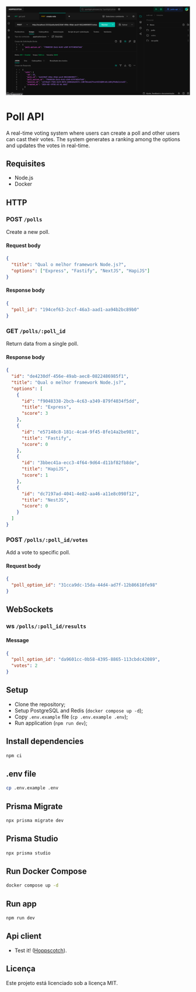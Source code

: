![Cover](./.screens/cover.png)

# Poll API

A real-time voting system where users can create a poll and other users can cast their votes. The system generates a ranking among the options and updates the votes in real-time.

## Requisites

- Node.js
- Docker

## HTTP

### POST `/polls`

Create a new poll.

#### Request body

```json
{
  "title": "Qual o melhor framework Node.js?",
  "options": ["Express", "Fastify", "NextJS", "HapiJS"]
}
```

#### Response body

```json
{
  "poll_id": "194cef63-2ccf-46a3-aad1-aa94b2bc89b0"
}
```

### GET `/polls/:poll_id`

Return data from a single poll.

#### Response body

```json
{
  "id": "de4230df-456e-49ab-aec8-0822486985f1",
  "title": "Qual o melhor framework Node.js?",
  "options": [
    {
      "id": "f9048338-2bcb-4c63-a349-879f4034f5dd",
      "title": "Express",
      "score": 3
    },
    {
      "id": "e57148c8-181c-4ca4-9f45-8fe14a2be981",
      "title": "Fastify",
      "score": 0
    },
    {
      "id": "3bbec41a-ecc3-4f64-9d64-d11bf82fb8de",
      "title": "HapiJS",
      "score": 1
    },
    {
      "id": "dc7197ad-4041-4e82-aa46-a11e8c098f12",
      "title": "NestJS",
      "score": 0
    }
  ]
}
```

### POST `/polls/:poll_id/votes`

Add a vote to specific poll.

#### Request body

```json
{
  "poll_option_id": "31cca9dc-15da-44d4-ad7f-12b86610fe98"
}
```

## WebSockets

### ws `/polls/:poll_id/results`

#### Message

```json
{
  "poll_option_id": "da9601cc-0b58-4395-8865-113cbdc42089",
  "votes": 2
}
```

## Setup

- Clone the repository;
- Setup PostgreSQL and Redis (`docker compose up -d`);
- Copy `.env.example` file (`cp .env.example .env`);
- Run application (`npm run dev`);

## Install dependencies

```bash
npm ci
```

## .env file

```bash
cp .env.example .env
```

## Prisma Migrate

```bash
npx prisma migrate dev
```

## Prisma Studio

```bash
npx prisma studio
```

## Run Docker Compose

```bash
docker compose up -d
```

## Run app

```bash
npm run dev
```

## Api client

- Test it! ([Hoppscotch](https://hoppscotch.io/)).

## Licença

Este projeto está licenciado sob a licença MIT.
